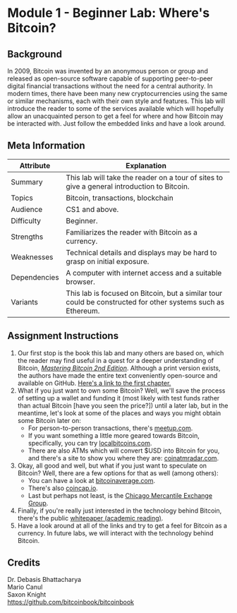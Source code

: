 # Module 1 - Beginner Lab: Where's Bitcoin?
## Background
In 2009, Bitcoin was invented by an anonymous person or group and released as open-source software capable of supporting peer-to-peer digital financial transactions without the need for a central authority. In modern times, there have been many new cryptocurrencies using the same or similar mechanisms, each with their own style and features. This lab will introduce the reader to some of the services available which will hopefully allow an unacquainted person to get a feel for where and how Bitcoin may be interacted with. Just follow the embedded links and have a look around.

## Meta Information

| Attribute | Explanation |
| - | - |
| Summary | This lab will take the reader on a tour of sites to give a general introduction to Bitcoin. |
| Topics | Bitcoin, transactions, blockchain |
| Audience | CS1 and above. |
| Difficulty | Beginner. |
| Strengths | Familiarizes the reader with Bitcoin as a currency. |
| Weaknesses | Technical details and displays may be hard to grasp on initial exposure. |
| Dependencies | A computer with internet access and a suitable browser. |
| Variants | This lab is focused on Bitcoin, but a similar tour could be constructed for other systems such as Ethereum. |

## Assignment Instructions
1. Our first stop is the book this lab and many others are based on, which the reader may find useful in a quest for a deeper understanding of Bitcoin, [_Mastering Bitcoin 2nd Edition_][BitcoinBook]. Although a print version exists, the authors have made the entire text conveniently open-source and available on GitHub. [Here's a link to the first chapter.][BitcoinBookChapter01]
2. What if you just want to own some Bitcoin? Well, we'll save the process of setting up a wallet and funding it (most likely with test funds rather than actual Bitcoin \[have you seen the price?\]) until a later lab, but in the meantime, let's look at some of the places and ways you might obtain some Bitcoin later on:
    * For person-to-person transactions, there's [meetup.com][BitcoinMeetup].
    * If you want something a little more geared towards Bitcoin, specifically, you can try [localbitcoins.com][LocalBitcoins].
    * There are also ATMs which will convert $USD into Bitcoin for you, and there's a site to show you where they are: [coinatmradar.com][CoinATMRadar].
3. Okay, all good and well, but what if you just want to speculate on Bitcoin? Well, there are a few options for that as well (among others):
    * You can have a look at [bitcoinaverage.com][BitcoinAverage].
    * There's also [coincap.io][CoinCap].
    * Last but perhaps not least, is the [Chicago Mercantile Exchange Group][CMEGroup].
4. Finally, if you're really just interested in the technology behind Bitcoin, there's the public [whitepaper (academic reading)][BitcoinPaper].
5. Have a look around at all of the links and try to get a feel for Bitcoin as a currency. In future labs, we will interact with the technology behind Bitcoin.

## Credits
Dr. Debasis Bhattacharya  
Mario Canul  
Saxon Knight  
https://github.com/bitcoinbook/bitcoinbook  

[BitcoinBook]: https://github.com/bitcoinbook/bitcoinbook
[BitcoinBookChapter01]: https://github.com/bitcoinbook/bitcoinbook/blob/develop/ch01.asciidoc
[BitcoinMeetup]: https://www.meetup.com/topics/bitcoin/
[LocalBitcoins]: https://localbitcoins.com/
[CoinATMRadar]: https://coinatmradar.com/
[BitcoinAverage]: https://bitcoinaverage.com/
[CoinCap]: https://coincap.io/
[CMEGroup]: https://www.cmegroup.com/trading/cryptocurrency-indices/cf-bitcoin-reference-rate.html
[BitcoinPaper]: https://bitcoin.org/bitcoin.pdf
